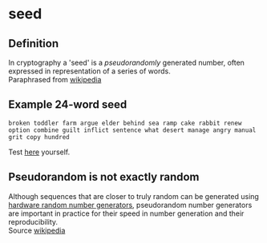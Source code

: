 # seed
## Definition
In cryptography a 'seed' is a _pseudorandomly_ generated number, often expressed in representation of a series of words.  
Paraphrased from [wikipedia](https://en.wikipedia.org/wiki/Random_seed)

## Example 24-word seed
```
broken toddler farm argue elder behind sea ramp cake rabbit renew option combine guilt inflict sentence what desert manage angry manual grit copy hundred
```
Test [here](https://iancoleman.io/bip39/) yourself.
 
## Pseudorandom is not exactly random
Although sequences that are closer to truly random can be generated using [hardware random number generators](https://en.wikipedia.org/wiki/Hardware_random_number_generator), pseudorandom number generators are important in practice for their speed in number generation and their reproducibility.  
Source [wikipedia](https://en.wikipedia.org/wiki/Pseudorandom_number_generator)
